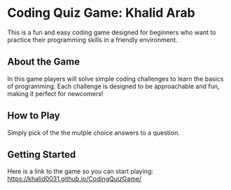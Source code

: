 # Coding Quiz Game: Khalid Arab

This is a fun and easy coding game designed for beginners who want to practice their programming skills in a friendly environment.

## About the Game

In this game players will solve simple coding challenges to learn the basics of programming. Each challenge is designed to be approachable and fun, making it perfect for newcomers!

## How to Play

Simply pick of the the mutple choice answers to a question.

## Getting Started

Here is a link to the game so you can start playing: https://khalid0031.github.io/CodingQuizGame/
